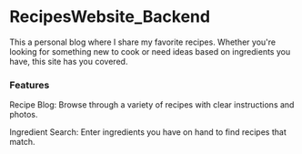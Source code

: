 # RecipesWebsite_Backend
 
This a personal blog where I share my favorite recipes. Whether you're looking for something new to cook or need ideas based on ingredients you have, this site has you covered.

### Features
Recipe Blog: Browse through a variety of recipes with clear instructions and photos.

Ingredient Search: Enter ingredients you have on hand to find recipes that match.
